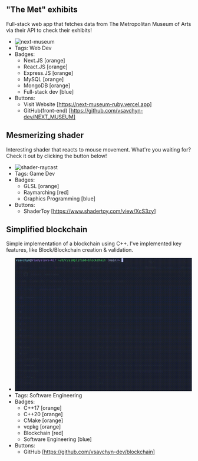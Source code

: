 ## "The Met" exhibits
Full-stack web app that fetches data from The Metropolitan Museum of Arts via their API to check their exhibits!
- ![next-museum](../assets/next-museum.gif)
- Tags: Web Dev
- Badges:
  - Next.JS [orange]
  - React.JS [orange]
  - Express.JS [orange]
  - MySQL [orange]
  - MongoDB [orange]
  - Full-stack dev [blue]
- Buttons:
  - Visit Website [https://next-museum-ruby.vercel.app]
  - GitHub(front-end) [https://github.com/vsavchyn-dev/NEXT_MUSEUM]

## Mesmerizing shader
Interesting shader that reacts to mouse movement. What're you waiting for? Check it out by clicking the button below!
- ![shader-raycast](../assets/shader-raycast.gif)
- Tags: Game Dev
- Badges:
  - GLSL [orange]
  - Raymarching [red]
  - Graphics Programming [blue]
- Buttons:
  - ShaderToy [https://www.shadertoy.com/view/XcS3zy]

## Simplified blockchain
Simple implementation of a blockchain using C++. I've implemented key features, like Block/Blockchain creation & validation.
- ![simplified-blockchain](../assets/simplified-blockchain.gif)
- Tags: Software Engineering
- Badges:
  - C++17 [orange]
  - C++20 [orange]
  - CMake [orange]
  - vcpkg [orange]
  - Blockchain [red]
  - Software Engineering [blue]
- Buttons:
  - GitHub [https://github.com/vsavchyn-dev/blockchain]